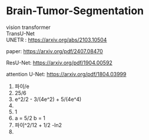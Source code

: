 # Brain-Tumor-Segmentation

vision transformer  
TransU-Net   
UNETR : https://arxiv.org/abs/2103.10504

paper: https://arxiv.org/pdf/2407.08470

ResU-Net: https://arxiv.org/pdf/1904.00592

attention U-Net: https://arxiv.org/pdf/1804.03999

1. 파이/e
2. 25/6
3. e^2/2 - 3/(4e^2) + 5/(4e^4)
4. 
5. 1
6. a = 5/2 b = 1
7. 파이^2/12 + 1/2 -ln2
8. 
